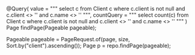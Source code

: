 @Query(
  value = """
    select c
    from Client c
    where c.client is not null and c.client <> '' and c.name <> ''
    """,
  countQuery = """
    select count(c)
    from Client c
    where c.client is not null and c.client <> '' and c.name <> ''
    """
)
Page<Client> findPage(Pageable pageable);





Pageable pageable = PageRequest.of(page, size, Sort.by("client").ascending());
Page<Client> p = repo.findPage(pageable);
